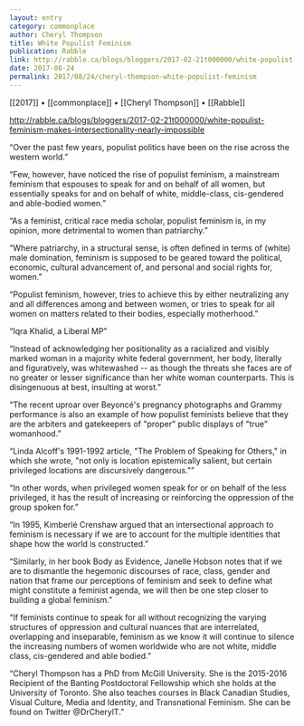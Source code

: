 ```yaml
---
layout: entry
category: commonplace
author: Cheryl Thompson
title: White Populist Feminism
publication: Rabble
link: http://rabble.ca/blogs/bloggers/2017-02-21t000000/white-populist-feminism-makes-intersectionality-nearly-impossible
date: 2017-08-24
permalink: 2017/08/24/cheryl-thompson-white-populist-feminism
---
```


[[2017]] • [[commonplace]] • [[Cheryl Thompson]] • [[Rabble]] 

http://rabble.ca/blogs/bloggers/2017-02-21t000000/white-populist-feminism-makes-intersectionality-nearly-impossible

“Over the past few years, populist politics have been on the rise across the western world.”

“Few, however, have noticed the rise of populist feminism, a mainstream feminism that espouses to speak for and on behalf of all women, but essentially speaks for and on behalf of white, middle-class, cis-gendered and able-bodied women.”

“As a feminist, critical race media scholar, populist feminism is, in my opinion, more detrimental to women than patriarchy.”

“Where patriarchy, in a structural sense, is often defined in terms of (white) male domination, feminism is supposed to be geared toward the political, economic, cultural advancement of, and personal and social rights for, women.”

“Populist feminism, however, tries to achieve this by either neutralizing any and all differences among and between women, or tries to speak for all women on matters related to their bodies, especially motherhood.”

“Iqra Khalid, a Liberal MP”

“Instead of acknowledging her positionality as a racialized and visibly marked woman in a majority white federal government, her body, literally and figuratively, was whitewashed -- as though the threats she faces are of no greater or lesser significance than her white woman counterparts. This is disingenuous at best, insulting at worst.”

“The recent uproar over Beyoncé's pregnancy photographs and Grammy performance is also an example of how populist feminists believe that they are the arbiters and gatekeepers of "proper" public displays of "true" womanhood.”

“Linda Alcoff's 1991-1992 article, "The Problem of Speaking for Others," in which she wrote, "not only is location epistemically salient, but certain privileged locations are discursively dangerous."”

“In other words, when privileged women speak for or on behalf of the less privileged, it has the result of increasing or reinforcing the oppression of the group spoken for.”

“In 1995, Kimberlé Crenshaw argued that an intersectional approach to feminism is necessary if we are to account for the multiple identities that shape how the world is constructed.”

“Similarly, in her book Body as Evidence, Janelle Hobson notes that if we are to dismantle the hegemonic discourses of race, class, gender and nation that frame our perceptions of feminism and seek to define what might constitute a feminist agenda, we will then be one step closer to building a global feminism.”

“If feminists continue to speak for all without recognizing the varying structures of oppression and cultural nuances that are interrelated, overlapping and inseparable, feminism as we know it will continue to silence the increasing numbers of women worldwide who are not white, middle class, cis-gendered and able bodied.”

“Cheryl Thompson has a PhD from McGill University. She is the 2015-2016 Recipient of the Banting Postdoctoral Fellowship which she holds at the University of Toronto. She also teaches courses in Black Canadian Studies, Visual Culture, Media and Identity, and Transnational Feminism. She can be found on Twitter @DrCherylT.”

